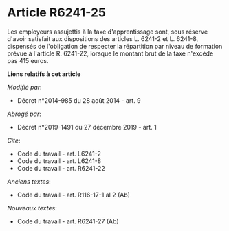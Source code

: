 # Article R6241-25

Les employeurs assujettis à la taxe d'apprentissage sont, sous réserve d'avoir satisfait aux dispositions des articles L.
6241-2 et L. 6241-8, dispensés de l'obligation de respecter la répartition par niveau de formation prévue à l'article R.
6241-22, lorsque le montant brut de la taxe n'excède pas 415 euros.

**Liens relatifs à cet article**

_Modifié par_:

  - Décret n°2014-985 du 28 août 2014 - art. 9

_Abrogé par_:

  - Décret n°2019-1491 du 27 décembre 2019 - art. 1

_Cite_:

  - Code du travail - art. L6241-2
  - Code du travail - art. L6241-8
  - Code du travail - art. R6241-22

_Anciens textes_:

  - Code du travail - art. R116-17-1 al 2 (Ab)

_Nouveaux textes_:

  - Code du travail - art. R6241-27 (Ab)
